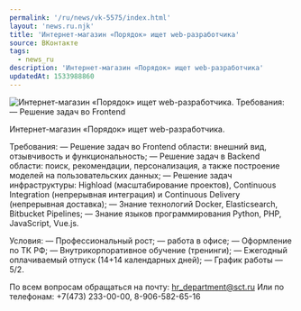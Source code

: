 ```yaml
---
permalink: '/ru/news/vk-5575/index.html'
layout: 'news.ru.njk'
title: 'Интернет-магазин «Порядок» ищет web-разработчика'
source: ВКонтакте
tags:
  - news_ru
description: 'Интернет-магазин «Порядок» ищет web-разработчика'
updatedAt: 1533988860
---
```

![Интернет-магазин «Порядок» ищет web-разработчика. Требования: — Решение задач во Frontend](https://sun9-59.userapi.com/impf/eLKY8TTYf1W59cWgc-R4wQHPmdCnAIz4HVhJqA/XXUNEIuazJ0.jpg?size=1280x720&quality=96&sign=7be412f1a4ccd20e58b35063811c40b6&c_uniq_tag=BSZI3BpwK3YTH_8HYt-glm9drMgCEe2RVETW39JNCkI&type=album)

Интернет-магазин «Порядок» ищет web-разработчика.

Требования:
— Решение задач во Frontend области: внешний вид, отзывчивость и функциональность;
— Решение задач в Backend области: поиск, рекомендации, персонализация, а также построение моделей на пользовательских данных;
— Решение задач инфраструктуры: Highload (масштабирование проектов), Continuous Integration (непрерывная интеграция) и Continuous Delivery (непрерывная доставка);
— Знание технологий Docker, Elasticsearch, Bitbucket Pipelines;
— Знание языков программирования Python, PHP, JavaScript, Vue.js.

Условия:
— Профессиональный рост;
— работа в офисе;
— Оформление по ТК РФ;
— Внутрикорпоративное обучение (тренинги);
— Ежегодный оплачиваемый отпуск (14+14 календарных дней);
— График работы — 5/2.

По всем вопросам обращаться на почту: hr_department@sct.ru
Или по телефонам: +7(473) 233-00-00, 8-906-582-65-16
